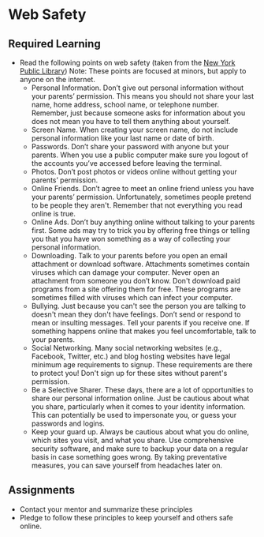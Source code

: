 # Web Safety

## Required Learning

- Read the following points on web safety (taken from the [New York Public Library](https://www.nypl.org/help/about-nypl/legal-notices/internet-safety-tips)) Note: These points are focused at minors, but apply to anyone on the internet. 
    - Personal Information. Don’t give out personal information without your parents’ permission. This means you should not share your last name, home address, school name, or telephone number. Remember, just because someone asks for information about you does not mean you have to tell them anything about yourself.
    - Screen Name. When creating your screen name, do not include personal information like your last name or date of birth.
    - Passwords. Don’t share your password with anyone but your parents. When you use a public computer make sure you logout of the accounts you’ve accessed before leaving the terminal.
    - Photos. Don’t post photos or videos online without getting your parents’ permission.
    - Online Friends. Don’t agree to meet an online friend unless you have your parents’ permission. Unfortunately, sometimes people pretend to be people they aren't. Remember that not everything you read online is true.
    - Online Ads. Don’t buy anything online without talking to your parents first. Some ads may try to trick you by offering free things or telling you that you have won something as a way of collecting your personal information.
    - Downloading. Talk to your parents before you open an email attachment or download software. Attachments sometimes contain viruses which can damage your computer. Never open an attachment from someone you don’t know. Don't download paid programs from a site offering them for free. These programs are sometimes filled with viruses which can infect your computer.
    - Bullying. Just because you can't see the person you are talking to doesn't mean they don't have feelings. Don’t send or respond to mean or insulting messages. Tell your parents if you receive one. If something happens online that makes you feel uncomfortable, talk to your parents.
    - Social Networking. Many social networking websites (e.g., Facebook, Twitter, etc.) and blog hosting websites have legal minimum age requirements to signup. These requirements are there to protect you! Don't sign up for these sites without parent's permission.
    - Be a Selective Sharer. These days, there are a lot of opportunities to share our personal information online. Just be cautious about what you share, particularly when it comes to your identity information. This can potentially be used to impersonate you, or guess your passwords and logins. 
    - Keep your guard up. Always be cautious about what you do online, which sites you visit, and what you share. Use comprehensive security software, and make sure to backup your data on a regular basis in case something goes wrong. By taking preventative measures, you can save yourself from headaches later on.

## Assignments

- Contact your mentor and summarize these principles
- Pledge to follow these principles to keep yourself and others safe online.